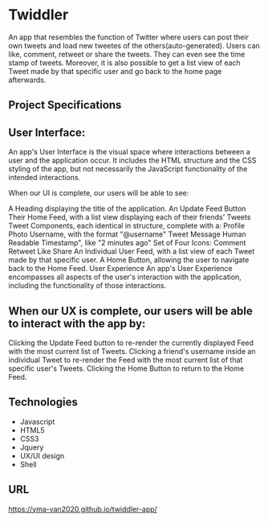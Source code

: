 # Twiddler

An app that resembles the function of Twitter where users can post their own tweets and load new tweetes of the others(auto-generated). Users can like, comment, retweet or share the tweets. They can even see the time stamp of tweets. Moreover, it is also possible to get a list view of each Tweet made by that specific user and go back to the home page afterwards.

## Project Specifications

## User Interface:
An app's User Interface is the visual space where interactions between a user and the application occur. It includes the HTML structure and the CSS styling of the app, but not necessarily the JavaScript functionality of the intended interactions.

When our UI is complete, our users will be able to see:

A Heading displaying the title of the application.
An Update Feed Button
Their Home Feed, with a list view displaying each of their friends' Tweets
Tweet Components, each identical in structure, complete with a:
Profile Photo
Username, with the format "@username"
Tweet Message
Human Readable Timestamp", like "2 minutes ago"
Set of Four Icons:
Comment
Retweet
Like
Share
An Individual User Feed, with a list view of each Tweet made by that specific user.
A Home Button, allowing the user to navigate back to the Home Feed.
User Experience
An app's User Experience encompasses all aspects of the user's interaction with the application, including the functionality of those interactions.

## When our UX is complete, our users will be able to interact with the app by:

Clicking the Update Feed button to re-render the currently displayed Feed with the most current list of Tweets.
Clicking a friend's username inside an individual Tweet to re-render the Feed with the most current list of that specific user's Tweets.
Clicking the Home Button to return to the Home Feed.

## Technologies
* Javascript
* HTML5
* CSS3
* Jquery
* UX/UI design
* Shell

## URL
https://yma-van2020.github.io/twiddler-app/

